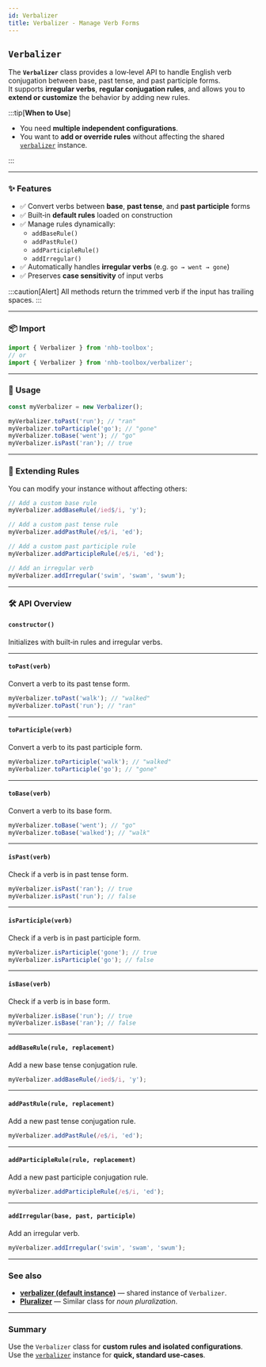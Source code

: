 ```yaml
---
id: Verbalizer
title: Verbalizer - Manage Verb Forms
---
```


<!-- markdownlint-disable-file MD024 -->

## `Verbalizer`

The **`Verbalizer`** class provides a low‑level API to handle English verb conjugation between base, past tense, and past participle forms.  
It supports **irregular verbs**, **regular conjugation rules**, and allows you to **extend or customize** the behavior by adding new rules.

:::tip[**When to Use**]

- You need **multiple independent configurations**.
- You want to **add or override rules** without affecting the shared [`verbalizer`](/docs/utilities/string/verbalizer) instance.

:::

---

### ✨ Features

- ✅ Convert verbs between **base**, **past tense**, and **past participle** forms
- ✅ Built‑in **default rules** loaded on construction
- ✅ Manage rules dynamically:
  - `addBaseRule()`
  - `addPastRule()`
  - `addParticipleRule()`
  - `addIrregular()`
- ✅ Automatically handles **irregular verbs** (e.g. `go → went → gone`)
- ✅ Preserves **case sensitivity** of input verbs

:::caution[Alert]
All methods return the trimmed verb if the input has trailing spaces.
:::

---

### 📦 Import

```ts
import { Verbalizer } from 'nhb-toolbox';
// or
import { Verbalizer } from 'nhb-toolbox/verbalizer';
```

---

### 🚀 Usage

```ts
const myVerbalizer = new Verbalizer();

myVerbalizer.toPast('run'); // "ran"
myVerbalizer.toParticiple('go'); // "gone"
myVerbalizer.toBase('went'); // "go"
myVerbalizer.isPast('ran'); // true
```

---

### 🔧 Extending Rules

You can modify your instance without affecting others:

```ts
// Add a custom base rule
myVerbalizer.addBaseRule(/ied$/i, 'y');

// Add a custom past tense rule
myVerbalizer.addPastRule(/e$/i, 'ed');

// Add a custom past participle rule
myVerbalizer.addParticipleRule(/e$/i, 'ed');

// Add an irregular verb
myVerbalizer.addIrregular('swim', 'swam', 'swum');
```

---

### 🛠️ API Overview

#### `constructor()`

Initializes with built‑in rules and irregular verbs.

---

#### `toPast(verb)`

Convert a verb to its past tense form.

```ts
myVerbalizer.toPast('walk'); // "walked"
myVerbalizer.toPast('run'); // "ran"
```

---

#### `toParticiple(verb)`

Convert a verb to its past participle form.

```ts
myVerbalizer.toParticiple('walk'); // "walked"
myVerbalizer.toParticiple('go'); // "gone"
```

---

#### `toBase(verb)`

Convert a verb to its base form.

```ts
myVerbalizer.toBase('went'); // "go"
myVerbalizer.toBase('walked'); // "walk"
```

---

#### `isPast(verb)`

Check if a verb is in past tense form.

```ts
myVerbalizer.isPast('ran'); // true
myVerbalizer.isPast('run'); // false
```

---

#### `isParticiple(verb)`

Check if a verb is in past participle form.

```ts
myVerbalizer.isParticiple('gone'); // true
myVerbalizer.isParticiple('go'); // false
```

---

#### `isBase(verb)`

Check if a verb is in base form.

```ts
myVerbalizer.isBase('run'); // true
myVerbalizer.isBase('ran'); // false
```

---

#### `addBaseRule(rule, replacement)`

Add a new base tense conjugation rule.

```ts
myVerbalizer.addBaseRule(/ied$/i, 'y');
```

---

#### `addPastRule(rule, replacement)`

Add a new past tense conjugation rule.

```ts
myVerbalizer.addPastRule(/e$/i, 'ed');
```

---

#### `addParticipleRule(rule, replacement)`

Add a new past participle conjugation rule.

```ts
myVerbalizer.addParticipleRule(/e$/i, 'ed');
```

---

#### `addIrregular(base, past, participle)`

Add an irregular verb.

```ts
myVerbalizer.addIrregular('swim', 'swam', 'swum');
```

---

### See also

- [**verbalizer (default instance)**](/docs/utilities/string/verbalizer) — shared instance of `Verbalizer`.
- [**Pluralizer**](/docs/classes/Pluralizer) — Similar class for _noun pluralization_.

---

### Summary

Use the `Verbalizer` class for **custom rules and isolated configurations**.  
Use the [`verbalizer`](/docs/utilities/string/verbalizer) instance for **quick, standard use‑cases**.
